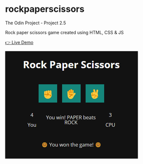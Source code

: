 # rockpaperscissors

The Odin Project - Project 2.5

Rock paper scissors game created using HTML, CSS & JS

[👉 Live Demo](https://mocchu.github.io/rockpaperscissors/)

![Screenshot](img/screenshot.png)
